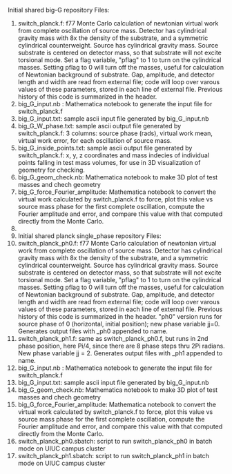 Initial shared big-G repository
Files:
1. switch_planck.f: f77 Monte Carlo calculation of newtonian virtual work from complete oscillation of source mass. Detector has cylindrical gravity mass with 8x the density of the substrate, and a symmetric cylindrical counterweight. Source has cylindrical gravity mass. Source substrate is centered on detector mass, so that substrate will not excite torsional mode.  Set a flag variable, "pflag" to 1 to turn on the cylindrical masses.  Setting pflag to 0 will turn off the masses, useful for calculation of Newtonian background of substrate.  Gap, amplitude, and detector length and width are read from external file; code will loop over varous values of these parameters, stored in each line of external file. Previous history of this code is summarized in the header.
2. big_G_input.nb : Mathematica notebook to generate the input file for switch_planck.f
3. big_G_input.txt: sample ascii input file generated by big_G_input.nb
4. big_G_W_phase.txt: sample ascii output file generated by switch_planck.f: 3 columns: source phase (rads), virtual work mean, virtual work error, for each oscillation of source mass.
5. big_G_inside_points.txt: sample ascii output file generated by switch_planck.f: x, y, z coordinates and mass indecies of individual points falling in test mass volumes, for use in 3D visualization of geometry for checking.
6. big_G_geom_check.nb: Mathematica notebook to make 3D plot of test masses and chech geometry
7. big_G_force_Fourier_amplitude: Mathematica notebook to convert the virtual work calculated by switch_planck.f to force, plot this value vs source mass phase for the first complete oscillation, compute the Fourier amplitude and error, and compare this value with that computed directly from the Monte Carlo.
8. 
9. Initial shared planck single_phase repository
Files:
1. switch_planck_ph0.f: f77 Monte Carlo calculation of newtonian virtual work from complete oscillation of source mass. Detector has cylindrical gravity mass with 8x the density of the substrate, and a symmetric cylindrical counterweight. Source has cylindrical gravity mass. Source substrate is centered on detector mass, so that substrate will not excite torsional mode.  Set a flag variable, "pflag" to 1 to turn on the cylindrical masses.  Setting pflag to 0 will turn off the masses, useful for calculation of Newtonian background of substrate.  Gap, amplitude, and detector length and width are read from external file; code will loop over varous values of these parameters, stored in each line of external file. Previous history of this code is summarized in the header.  "ph0" version runs for source phase of 0 (horizontal, initial position); new phase variable jj=0. Generates output files with _ph0 appended to name.
2. switch_planck_ph1.f: same as switch_planck_ph0.f, but runs in 2nd phase position, here Pi/4, since there are 8 phase steps thru 2Pi radians. New phase variable jj = 2. Generates output files with _ph1 appended to name.
3. big_G_input.nb : Mathematica notebook to generate the input file for switch_planck.f
4. big_G_input.txt: sample ascii input file generated by big_G_input.nb
7. big_G_geom_check.nb: Mathematica notebook to make 3D plot of test masses and chech geometry
8. big_G_force_Fourier_amplitude: Mathematica notebook to convert the virtual work calculated by switch_planck.f to force, plot this value vs source mass phase for the first complete oscillation, compute the Fourier amplitude and error, and compare this value with that computed directly from the Monte Carlo.
9. switch_planck_ph0.sbatch: script to run switch_planck_ph0 in batch mode on UIUC campus cluster
10. switch_planck_ph1.sbatch: script to run switch_planck_ph1 in batch mode on UIUC campus cluster

